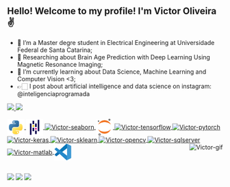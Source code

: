 ## Hello! Welcome to my profile! I'm Victor Oliveira ✌

- 🔭 I’m a Master degre student in Electrical Engineering at Universidade Federal de Santa Catarina;
- 🧠 Researching about Brain Age Prediction with Deep Learning Using Magnetic Resonance Imaging;
- 🌱 I’m currently learning about Data Science, Machine Learning and Computer Vision <3;
- 👉🏻 I post about artificial intelligence and data science on instagram: @inteligenciaprogramada

<div>
  <a href="https://github.com/victor-hro">
  <img height="180em" src="https://github-readme-stats.vercel.app/api?username=victor-hro&show_icons=true&theme=dracula&include_all_commits=true&count_private=true"/>
  <img height="180em" src="https://github-readme-stats.vercel.app/api/top-langs/?username=victor-hro&layout=compact&langs_count=7&theme=dracula"/>
</div>
<div style="display: inline_block"><br>
  <img align="center" alt="Victor-python" height="40" width="40" src="https://raw.githubusercontent.com/devicons/devicon/master/icons/python/python-original.svg">
  <img align="center" alt="Victor-pandas" height="40" width="40" src="https://raw.githubusercontent.com/devicons/devicon/2ae2a900d2f041da66e950e4d48052658d850630/icons/pandas/pandas-original.svg">
  <img align="center" alt="Victor-seaborn" height="40" width="40" src="https://seaborn.pydata.org/_images/logo-mark-lightbg.svg">
  <img align="center" alt="Victor-jupyter" height="40" width="40" src="https://raw.githubusercontent.com/devicons/devicon/master/icons/jupyter/jupyter-original.svg">
  <img align="center" alt="Victor-tensorflow" height="40" width="40" src="https://www.vectorlogo.zone/logos/tensorflow/tensorflow-icon.svg">
  <img align="center" alt="Victor-pytorch" height="40" width="40" src="https://www.vectorlogo.zone/logos/pytorch/pytorch-icon.svg">
  <img align="center" alt="Victor-keras" height="40" width="40" src="https://github.com/valohai/ml-logos/blob/master/keras.svg">
  <img align="center" alt="Victor-sklearn" height="40" width="40" src="https://upload.wikimedia.org/wikipedia/commons/0/05/Scikit_learn_logo_small.svg"">
  <img align="center" alt="Victor-opencv" height="40" width="40" src="https://www.vectorlogo.zone/logos/opencv/opencv-icon.svg">
  <img align="center" alt="Victor-sqlserver" height="40" width="40" src="https://www.svgrepo.com/show/303229/microsoft-sql-server-logo.svg">
  <img align="center" alt="Victor-matlab" height="40" width="40" src="https://upload.wikimedia.org/wikipedia/commons/2/21/Matlab_Logo.png">
  <img align="center" alt="Victor-vscode" height="40" width="40" src="https://raw.githubusercontent.com/devicons/devicon/master/icons/vscode/vscode-original.svg">
  <img align="right" height="120"   align="right" alt="Victor-gif" src="https://media4.giphy.com/media/8qrrHSsrK9xpknGVNF/giphy.gif?cid=ecf05e47urh12fli595tpsaf938sugrhvwdc5sluou7pmlmh&rid=giphy.gif&ct=g">
</div>
  
##
 
<div> 
   <a href = "victoroliveira.eng@hotmail.com"><img src="https://cdn.icon-icons.com/icons2/2530/PNG/96/outlook_button_icon_151845.png" target="_blank"></a>
  <a href="https://www.linkedin.com/in/victoroliveraeng/" target="_blank"><img src="https://img.shields.io/badge/-LinkedIn-%230077B5?style=for-the-badge&logo=linkedin&logoColor=white" target="_blank"></a>    
  <a href="https://www.instagram.com/inteligencia.programada/" target="_blank"><img src="https://img.shields.io/badge/-Instagram-%23E4405F?style=for-the-badge&logo=instagram&logoColor=white" target="_blank">
</a>
</div>




